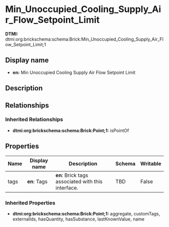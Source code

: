 # Min_Unoccupied_Cooling_Supply_Air_Flow_Setpoint_Limit
**DTMI:** dtmi:org:brickschema:schema:Brick:Min_Unoccupied_Cooling_Supply_Air_Flow_Setpoint_Limit;1
## Display name
- **en:** Min Unoccupied Cooling Supply Air Flow Setpoint Limit
## Description
## Relationships
### Inherited Relationships
* **dtmi:org:brickschema:schema:Brick:Point;1:** isPointOf
## Properties
|Name|Display name|Description|Schema|Writable|
|-|-|-|-|-|
|tags|**en**: Tags|**en**: Brick tags associated with this interface.|TBD|False|
### Inherited Properties
* **dtmi:org:brickschema:schema:Brick:Point;1:** aggregate, customTags, externalIds, hasQuantity, hasSubstance, lastKnownValue, name
